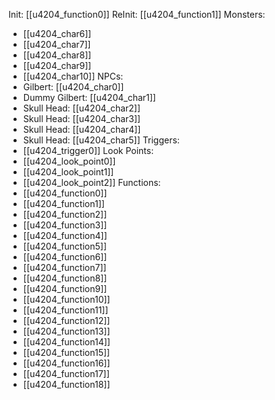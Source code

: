 Init: [[u4204_function0]]
ReInit: [[u4204_function1]]
Monsters:
- [[u4204_char6]]
- [[u4204_char7]]
- [[u4204_char8]]
- [[u4204_char9]]
- [[u4204_char10]]
NPCs:
- Gilbert: [[u4204_char0]]
- Dummy Gilbert: [[u4204_char1]]
- Skull Head: [[u4204_char2]]
- Skull Head: [[u4204_char3]]
- Skull Head: [[u4204_char4]]
- Skull Head: [[u4204_char5]]
Triggers:
- [[u4204_trigger0]]
Look Points:
- [[u4204_look_point0]]
- [[u4204_look_point1]]
- [[u4204_look_point2]]
Functions:
- [[u4204_function0]]
- [[u4204_function1]]
- [[u4204_function2]]
- [[u4204_function3]]
- [[u4204_function4]]
- [[u4204_function5]]
- [[u4204_function6]]
- [[u4204_function7]]
- [[u4204_function8]]
- [[u4204_function9]]
- [[u4204_function10]]
- [[u4204_function11]]
- [[u4204_function12]]
- [[u4204_function13]]
- [[u4204_function14]]
- [[u4204_function15]]
- [[u4204_function16]]
- [[u4204_function17]]
- [[u4204_function18]]
